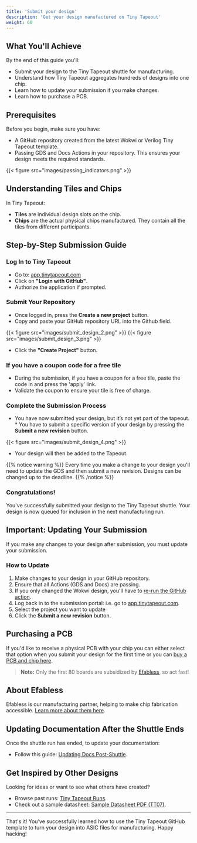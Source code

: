 ```yaml
---
title: 'Submit your design'
description: 'Get your design manufactured on Tiny Tapeout'
weight: 60
---
```


## What You'll Achieve

By the end of this guide you'll:

* Submit your design to the Tiny Tapeout shuttle for manufacturing.
* Understand how Tiny Tapeout aggregates hundreds of designs into one chip.
* Learn how to update your submission if you make changes.
* Learn how to purchase a PCB.

## Prerequisites

Before you begin, make sure you have:

* A GitHub repository created from the latest Wokwi or Verilog Tiny Tapeout template.
* Passing GDS and Docs Actions in your repository. This ensures your design meets the required standards.

{{< figure src="images/passing_indicators.png" >}}

## Understanding Tiles and Chips

In Tiny Tapeout:

* **Tiles** are individual design slots on the chip.
* **Chips** are the actual physical chips manufactured. They contain all the tiles from different participants.

## Step-by-Step Submission Guide

### Log In to Tiny Tapeout

* Go to: [app.tinytapeout.com](https://app.tinytapeout.com/)
* Click on **"Login with GitHub"**.
* Authorize the application if prompted.

### Submit Your Repository

* Once logged in, press the **Create a new project** button.
* Copy and paste your GitHub repository URL into the Github field.

{{< figure src="images/submit_design_2.png" >}}
{{< figure src="images/submit_design_3.png" >}}

* Click the **"Create Project"** button.

### If you have a coupon code for a free tile

* During the submission, if you have a coupon for a free tile, paste the code in and press the 'apply' link.
* Validate the coupon to ensure your tile is free of charge.

### Complete the Submission Process

* You have now submitted your design, but it’s not yet part of the tapeout. * You have to submit a specific version of your design by pressing the **Submit a new revision** button.

{{< figure src="images/submit_design_4.png" >}}

* Your design will then be added to the Tapeout.
  
{{% notice warning %}}
Every time you make a change to your design you'll need to update the GDS and then submit a new revision. Designs can be changed up to the deadline.
{{% /notice %}}


### Congratulations!

You've successfully submitted your design to the Tiny Tapeout shuttle. Your design is now queued for inclusion in the next manufacturing run.

## Important: Updating Your Submission

If you make any changes to your design after submission, you must update your submission.

### How to Update

1. Make changes to your design in your GitHub repository.
1. Ensure that all Actions (GDS and Docs) are passing.
1. If you only changed the Wokwi design, you'll have to [re-run the GitHub action](/guides/wokwi-to-gds/#tips).
1. Log back in to the submission portal: i.e. go to [app.tinytapeout.com](https://app.tinytapeout.com).
1. Select the project you want to update
1. Click the **Submit a new revision** button.

## Purchasing a PCB

If you'd like to receive a physical PCB with your chip you can either select that option when you submit your design for the first time or you can [buy a PCB and chip here](https://app.tinytapeout.com/prepurchase).
  
> **Note:** Only the first 80 boards are subsidized by [Efabless](https://efabless.com), so act fast!

## About Efabless

Efabless is our manufacturing partner, helping to make chip fabrication accessible. [Learn more about them here](https://efabless.com/).

## Updating Documentation After the Shuttle Ends

Once the shuttle run has ended, to update your documentation:

* Follow this guide: [Updating Docs Post-Shuttle](https://docs.google.com/document/d/16YdQM4Lh3ZazVcNXhO2Ssty5hzKGp0fj3FKmcbMlFZo/edit#heading=h.mcvyaz7a8clr).

## Get Inspired by Other Designs

Looking for ideas or want to see what others have created?

* Browse past runs: [Tiny Tapeout Runs](https://tinytapeout.com/runs/).
* Check out a sample datasheet: [Sample Datasheet PDF (TT07)](https://tinytapeout.github.io/tinytapeout-07/datasheet.pdf).

---

That's it! You’ve successfully learned how to use the Tiny Tapeout GitHub template to turn your design into ASIC files for manufacturing. Happy hacking!

